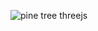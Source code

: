 ![pine tree threejs](https://github.com/JMBoulos12/threejs/assets/65892342/526fc0cd-a9d8-4ecd-95de-f646bded0b40)
